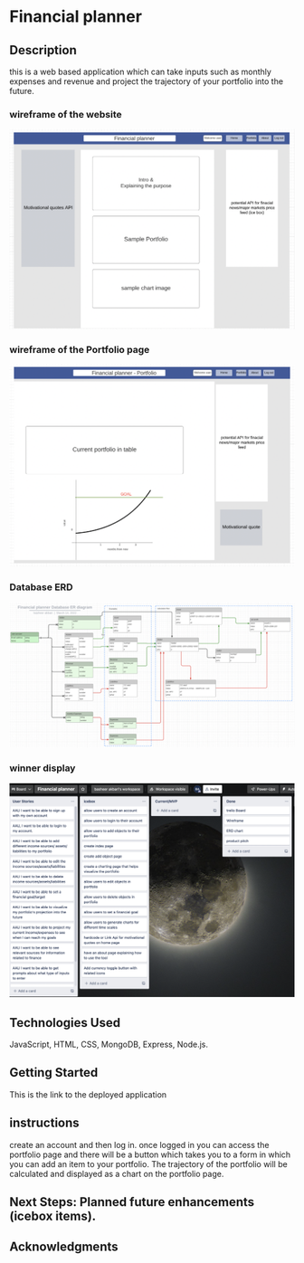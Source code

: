 # Financial planner

## Description
this is a web based application which can take inputs such as monthly expenses and revenue and project the trajectory of your portfolio into the future. 



### wireframe of the website

![layout](public/img/loggedinWire.png)

### wireframe of the Portfolio page

![portfolio-layout](public/img/PortfolioWire.png)


### Database ERD
![ERD](public/img/DataERD.png)


### winner display
![Trello board](public/img/Trello-board.png)





## Technologies Used
 JavaScript, HTML, CSS, MongoDB, Express, Node.js.

## Getting Started
This is the link to the deployed application

<link>

## instructions
create an account and then log in.
once logged in you can access the portfolio page and there will be a button which takes you to a form in which you can add an item to your portfolio.
The trajectory of the portfolio will be calculated and displayed as a chart on the portfolio page.

## Next Steps: Planned future enhancements (icebox items).


## Acknowledgments
